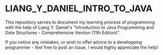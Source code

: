 # LIANG_Y_DANIEL_INTRO_TO_JAVA

This repository serves to document my learning process of programming with the help of Liang Y. Daniel's 
"Introduction to Java Programming and Date Structures - Comprehensive Version (11th Edition)".

If you notice any mistakes, or wish to offer advice to a developping programmer - feel free to post an issue, I would highly appreciate the help!
